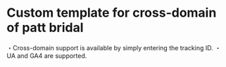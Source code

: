 # Custom template for cross-domain of patt bridal

・Cross-domain support is available by simply entering the tracking ID.
・UA and GA4 are supported.

